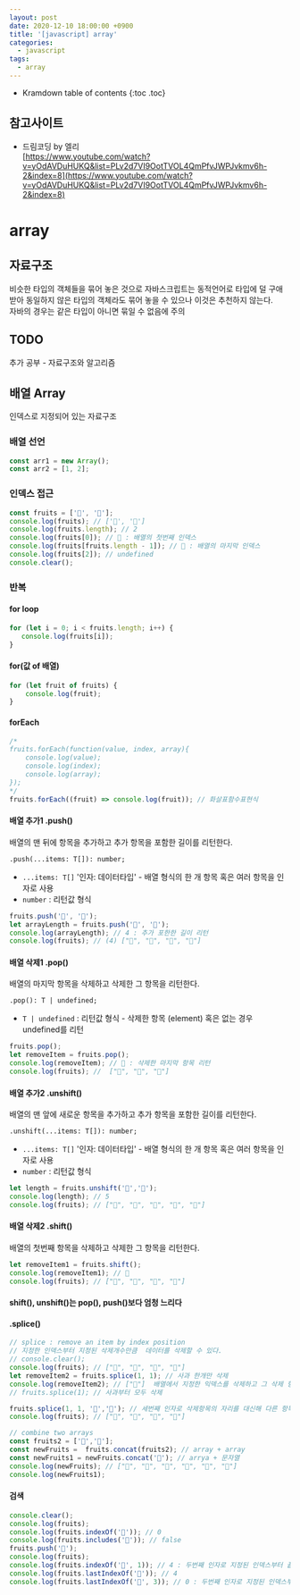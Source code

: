 ```yaml
---
layout: post
date: 2020-12-10 18:00:00 +0900
title: '[javascript] array'
categories:
  - javascript
tags:
  - array
---
```


* Kramdown table of contents
{:toc .toc}

## 참고사이트
- 드림코딩 by 엘리  
[https://www.youtube.com/watch?v=yOdAVDuHUKQ&list=PLv2d7VI9OotTVOL4QmPfvJWPJvkmv6h-2&index=8](https://www.youtube.com/watch?v=yOdAVDuHUKQ&list=PLv2d7VI9OotTVOL4QmPfvJWPJvkmv6h-2&index=8)

# array

## 자료구조
비슷한 타입의 객체들을 묶어 놓은 것으로 자바스크립트는 동적언어로 타입에 덜 구애 받아 동일하지 않은 타입의 객체라도 묶어 놓을 수 있으나 이것은 추천하지 않는다.  
자바의 경우는 같은 타입이 아니면 묶일 수 없음에 주의  

## TODO
 추가 공부 - 자료구조와 알고리즘


## 배열 Array
인덱스로 지정되어 있는 자료구조  

### 배열 선언

```js
const arr1 = new Array();
const arr2 = [1, 2];
```

### 인덱스 접근

```js
const fruits = ['🍎', '🍌'];
console.log(fruits); // ['🍎', '🍌']
console.log(fruits.length); // 2
console.log(fruits[0]); // 🍎 : 배열의 첫번째 인덱스
console.log(fruits[fruits.length - 1]); // 🍌 : 배열의 마지막 인덱스
console.log(fruits[2]); // undefined
console.clear();
```

### 반복

#### for loop

```js
for (let i = 0; i < fruits.length; i++) {
   console.log(fruits[i]);
}
```

#### for(값 of 배열)

```js
for (let fruit of fruits) {
    console.log(fruit);
}
```
#### forEach

```js
/*
fruits.forEach(function(value, index, array){
    console.log(value);
    console.log(index);
    console.log(array);
});
*/
fruits.forEach((fruit) => console.log(fruit)); // 화살표함수표현식
```

#### 배열 추가1 .push()

배열의 맨 뒤에 항목을 추가하고 추가 항목을 포함한 길이를 리턴한다.  

`.push(...items: T[]): number;`
- `...items: T[]` '인자: 데이터타입' - 배열 형식의 한 개 항목 혹은 여러 항목을 인자로 사용
- `number` : 리턴값 형식

```js
fruits.push('🍓', '🍒');
let arrayLength = fruits.push('🍓', '🍒');
console.log(arrayLength); // 4 : 추가 포한한 길이 리턴
console.log(fruits); // (4) ["🍎", "🍌", "🍓", "🍒"]
```

#### 배열 삭제1 .pop()

배열의 마지막 항목을 삭제하고 삭제한 그 항목을 리턴한다.  

`.pop(): T | undefined;`
- `T | undefined` : 리턴값 형식 - 삭제한 항목 (element) 혹은 없는 경우 undefined를 리턴

```js
fruits.pop();
let removeItem = fruits.pop();
console.log(removeItem); // 🍒 : 삭제한 마지막 항목 리턴
console.log(fruits); //  ["🍎", "🍌", "🍓"]
```

#### 배열 추가2 .unshift()

배열의 맨 앞에 새로운 항목을 추가하고 추가 항목을 포함한 길이를 리턴한다.  

`.unshift(...items: T[]): number;`
- `...items: T[]` '인자: 데이터타입' - 배열 형식의 한 개 항목 혹은 여러 항목을 인자로 사용
- `number` : 리턴값 형식

```js
let length = fruits.unshift('🍑','🍇');
console.log(length); // 5
console.log(fruits); // ["🍑", "🍇", "🍎", "🍌", "🍓"]
```

#### 배열 삭제2 .shift()

배열의 첫번째 항목을 삭제하고 삭제한 그 항목을 리턴한다.  
```js
let removeItem1 = fruits.shift();
console.log(removeItem1); // 🍑
console.log(fruits); // ["🍇", "🍎", "🍌", "🍓"]
```

#### **shift(), unshift()는 pop(), push()보다 엄청 느리다**  

#### .splice()
```js
// splice : remove an item by index position
// 지정한 인덱스부터 지정된 삭제개수만큼  데이터를 삭제할 수 있다.
// console.clear();
console.log(fruits); // ["🍇", "🍎", "🍌", "🍓"]
let removeItem2 = fruits.splice(1, 1); // 사과 한개만 삭제
console.log(removeItem2); // ["🍎"]  배열에서 지정한 익덱스를 삭제하고 그 삭제 항목을 배열로 리턴한다.
// fruits.splice(1); // 사과부터 모두 삭제

fruits.splice(1, 1, '🥝','🍉'); // 세번째 인자로 삭제항목의 자리를 대신해 다른 항목을 추가할 수 있다.
console.log(fruits); // ["🍇", "🥝", "🍉", "🍓"]

// combine two arrays
const fruits2 = ['🥑','🍅'];
const newFruits =  fruits.concat(fruits2); // array + array
const newFruits1 = newFruits.concat('🍍'); // arrya + 문자열
console.log(newFruits); // ["🍇", "🥝", "🍉", "🍓", "🥑", "🍅"]
console.log(newFruits1);
```

#### 검색

```js
console.clear();
console.log(fruits);
console.log(fruits.indexOf('🍇')); // 0
console.log(fruits.includes('🥑')); // false
fruits.push('🍇');
console.log(fruits);
console.log(fruits.indexOf('🍇', 1)); // 4 : 두번째 인자로 지정된 인덱스부터 끝까지 검색
console.log(fruits.lastIndexOf('🍇')); // 4
console.log(fruits.lastIndexOf('🍇', 3)); // 0 : 두번째 인자로 지정된 인덱스부터 거꾸로 검색
```
